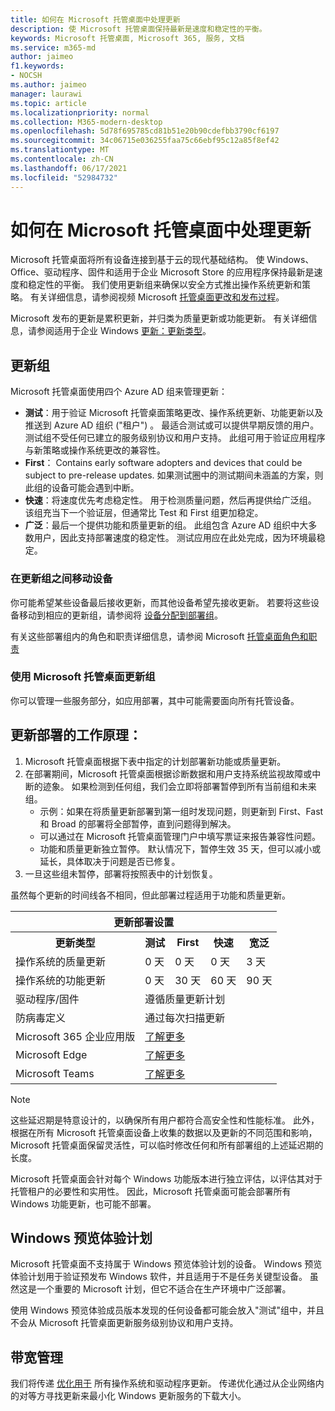 ```yaml
---
title: 如何在 Microsoft 托管桌面中处理更新
description: 使 Microsoft 托管桌面保持最新是速度和稳定性的平衡。
keywords: Microsoft 托管桌面, Microsoft 365, 服务, 文档
ms.service: m365-md
author: jaimeo
f1.keywords:
- NOCSH
ms.author: jaimeo
manager: laurawi
ms.topic: article
ms.localizationpriority: normal
ms.collection: M365-modern-desktop
ms.openlocfilehash: 5d78f695785cd81b51e20b90cdefbb3790cf6197
ms.sourcegitcommit: 34c06715e036255faa75c66ebf95c12a85f8ef42
ms.translationtype: MT
ms.contentlocale: zh-CN
ms.lasthandoff: 06/17/2021
ms.locfileid: "52984732"
---
```

# <a name="how-updates-are-handled-in-microsoft-managed-desktop"></a>如何在 Microsoft 托管桌面中处理更新


<!--This topic is the target for a "Learn more" link in the Admin Portal (aka.ms/update-rings); do not delete.-->

<!--Update management -->

Microsoft 托管桌面将所有设备连接到基于云的现代基础结构。 使 Windows、Office、驱动程序、固件和适用于企业 Microsoft Store 的应用程序保持最新是速度和稳定性的平衡。 我们使用更新组来确保以安全方式推出操作系统更新和策略。 有关详细信息，请参阅视频 Microsoft [托管桌面更改和发布过程](https://www.microsoft.com/videoplayer/embed/RE4mWqP)。 

Microsoft 发布的更新是累积更新，并归类为质量更新或功能更新。
有关详细信息，请参阅适用于企业 Windows [更新：更新类型](/windows/deployment/update/waas-manage-updates-wufb#update-types)。 

## <a name="update-groups"></a>更新组


Microsoft 托管桌面使用四个 Azure AD 组来管理更新：

- **测试**：用于验证 Microsoft 托管桌面策略更改、操作系统更新、功能更新以及推送到 Azure AD 组织 ("租户") 。 最适合测试或可以提供早期反馈的用户。 测试组不受任何已建立的服务级别协议和用户支持。 此组可用于验证应用程序与新策略或操作系统更改的兼容性。  
- **First**： Contains early software adopters and devices that could be subject to pre-release updates. 如果测试圈中的测试期间未涵盖的方案，则此组的设备可能会遇到中断。
- **快速**：将速度优先考虑稳定性。 用于检测质量问题，然后再提供给广泛组。 该组充当下一个验证层，但通常比 Test 和 First 组更加稳定。 
- **广泛**：最后一个提供功能和质量更新的组。 此组包含 Azure AD 组织中大多数用户，因此支持部署速度的稳定性。 测试应用应在此处完成，因为环境最稳定。

### <a name="moving-devices-between-update-groups"></a>在更新组之间移动设备
你可能希望某些设备最后接收更新，而其他设备希望先接收更新。 若要将这些设备移动到相应的更新组，请参阅将 [设备分配到部署组](../working-with-managed-desktop/assign-deployment-group.md)。

有关这些部署组内的角色和职责详细信息，请参阅 Microsoft [托管桌面角色和职责](../intro/roles-and-responsibilities.md)

### <a name="using-microsoft-managed-desktop-update-groups"></a>使用 Microsoft 托管桌面更新组 
你可以管理一些服务部分，如应用部署，其中可能需要面向所有托管设备。

## <a name="how-update-deployment-works"></a>更新部署的工作原理：
1. Microsoft 托管桌面根据下表中指定的计划部署新功能或质量更新。
2. 在部署期间，Microsoft 托管桌面根据诊断数据和用户支持系统监视故障或中断的迹象。 如果检测到任何组，我们会立即将部署暂停到所有当前组和未来组。
    - 示例：如果在将质量更新部署到第一组时发现问题，则更新到 First、Fast 和 Broad 的部署将全部暂停，直到问题得到解决。
    - 可以通过在 Microsoft 托管桌面管理门户中填写票证来报告兼容性问题。
    - 功能和质量更新独立暂停。 默认情况下，暂停生效 35 天，但可以减小或延长，具体取决于问题是否已修复。
3. 一旦这些组未暂停，部署将按照表中的计划恢复。

虽然每个更新的时间线各不相同，但此部署过程适用于功能和质量更新。


<table>
    <tr><th colspan="5">更新部署设置</th></tr>
    <tr><th>更新类型</th><th>测试</th><th>First</th><th>快速</th><th>宽泛</th></tr>
    <tr><td>操作系统的质量更新</td><td>0 天</td><td>0 天</td><td>0 天</td><td>3 天</td></tr>
    <tr><td>操作系统的功能更新</td><td>0 天</td><td>30 天</td><td>60 天</td><td>90 天</td></tr>
    <tr><td>驱动程序/固件</td><td colspan="4">遵循质量更新计划</td></tr>
    <tr><td>防病毒定义</td><td colspan="4">通过每次扫描更新</td></tr>
    <tr><td>Microsoft 365 企业应用版</td><td colspan="4"><a href="/microsoft-365/managed-desktop/get-started/m365-apps#updates-to-microsoft-365-apps">了解更多</a></td></tr>
    <tr><td>Microsoft Edge</td><td colspan="4"><a href="/microsoft-365/managed-desktop/get-started/edge-browser-app#updates-to-microsoft-edge">了解更多</a></td></tr>
    <tr><td>Microsoft Teams</td><td colspan="4"><a href="/microsoft-365/managed-desktop/get-started/teams#updates">了解更多</a></td></tr>
</table>

>[!NOTE]
>这些延迟期是特意设计的，以确保所有用户都符合高安全性和性能标准。 此外，根据在所有 Microsoft 托管桌面设备上收集的数据以及更新的不同范围和影响，Microsoft 托管桌面保留灵活性，可以临时修改任何和所有部署组的上述延迟期的长度。
>
>Microsoft 托管桌面会针对每个 Windows 功能版本进行独立评估，以评估其对于托管租户的必要性和实用性。 因此，Microsoft 托管桌面可能会部署所有 Windows 功能更新，也可能不部署。 

## <a name="windows-insider-program"></a>Windows 预览体验计划

Microsoft 托管桌面不支持属于 Windows 预览体验计划的设备。 Windows 预览体验计划用于验证预发布 Windows 软件，并且适用于不是任务关键型设备。 虽然这是一个重要的 Microsoft 计划，但它不适合在生产环境中广泛部署。 

使用 Windows 预览体验成员版本发现的任何设备都可能会放入"测试"组中，并且不会从 Microsoft 托管桌面更新服务级别协议和用户支持。

## <a name="bandwidth-management"></a>带宽管理

我们将传递 [优化用于](/windows/deployment/update/waas-delivery-optimization) 所有操作系统和驱动程序更新。 传递优化通过从企业网络内的对等方寻找更新来最小化 Windows 更新服务的下载大小。